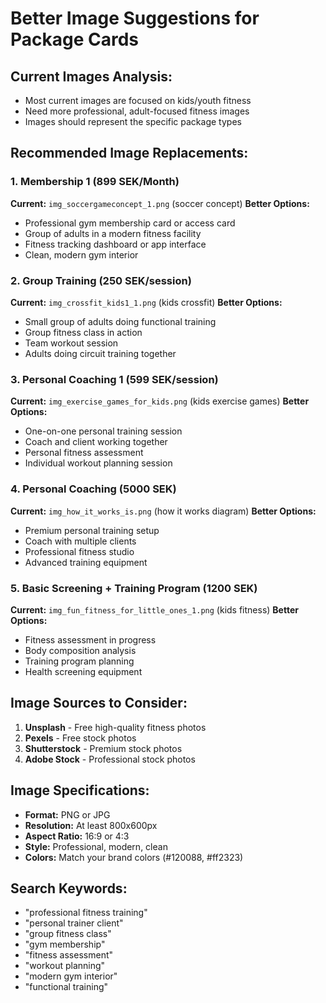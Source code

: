# Better Image Suggestions for Package Cards

## Current Images Analysis:

- Most current images are focused on kids/youth fitness
- Need more professional, adult-focused fitness images
- Images should represent the specific package types

## Recommended Image Replacements:

### 1. Membership 1 (899 SEK/Month)

**Current:** `img_soccergameconcept_1.png` (soccer concept)
**Better Options:**

- Professional gym membership card or access card
- Group of adults in a modern fitness facility
- Fitness tracking dashboard or app interface
- Clean, modern gym interior

### 2. Group Training (250 SEK/session)

**Current:** `img_crossfit_kids1_1.png` (kids crossfit)
**Better Options:**

- Small group of adults doing functional training
- Group fitness class in action
- Team workout session
- Adults doing circuit training together

### 3. Personal Coaching 1 (599 SEK/session)

**Current:** `img_exercise_games_for_kids.png` (kids exercise games)
**Better Options:**

- One-on-one personal training session
- Coach and client working together
- Personal fitness assessment
- Individual workout planning session

### 4. Personal Coaching (5000 SEK)

**Current:** `img_how_it_works_is.png` (how it works diagram)
**Better Options:**

- Premium personal training setup
- Coach with multiple clients
- Professional fitness studio
- Advanced training equipment

### 5. Basic Screening + Training Program (1200 SEK)

**Current:** `img_fun_fitness_for_little_ones_1.png` (kids fitness)
**Better Options:**

- Fitness assessment in progress
- Body composition analysis
- Training program planning
- Health screening equipment

## Image Sources to Consider:

1. **Unsplash** - Free high-quality fitness photos
2. **Pexels** - Free stock photos
3. **Shutterstock** - Premium stock photos
4. **Adobe Stock** - Professional stock photos

## Image Specifications:

- **Format:** PNG or JPG
- **Resolution:** At least 800x600px
- **Aspect Ratio:** 16:9 or 4:3
- **Style:** Professional, modern, clean
- **Colors:** Match your brand colors (#120088, #ff2323)

## Search Keywords:

- "professional fitness training"
- "personal trainer client"
- "group fitness class"
- "gym membership"
- "fitness assessment"
- "workout planning"
- "modern gym interior"
- "functional training"
